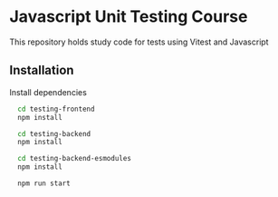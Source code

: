 # Javascript Unit Testing Course

This repository holds study code for tests using Vitest and Javascript

## Installation

Install dependencies

```bash
  cd testing-frontend
  npm install

  cd testing-backend
  npm install

  cd testing-backend-esmodules
  npm install

  npm run start
```
